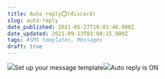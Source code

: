 ```yaml
---
title: Auto reply⭕️(discard)
slug: auto-reply
date_published: 2021-05-27T10:01:46.000Z
date_updated: 2021-09-13T03:04:15.000Z
tags: #SMS templates, Messages
draft: true
---
```


![](__GHOST_URL__/content/images/2021/09/Screenshot-20.51.50.png)Set up your message template![](__GHOST_URL__/content/images/2021/09/Screenshot-20.52.30.png)Auto reply is ON
